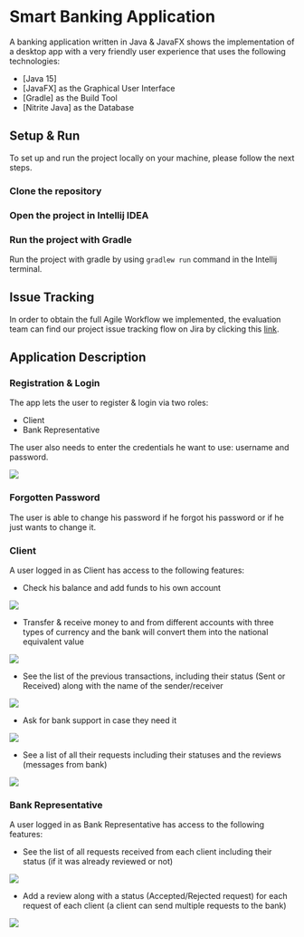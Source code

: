 # Smart Banking Application
A banking application written in Java & JavaFX shows the implementation of a desktop app with a very friendly user experience that uses the following technologies:
* [Java 15]
* [JavaFX] as the Graphical User Interface
* [Gradle] as the Build Tool
* [Nitrite Java] as the Database

## Setup & Run
To set up and run the project locally on your machine, please follow the next steps.

### Clone the repository
### Open the project in Intellij IDEA
### Run the project with Gradle
Run the project with gradle by using `gradlew run` command in the Intellij terminal.

## Issue Tracking
In order to obtain the full Agile Workflow we implemented, the evaluation team can find our project issue tracking flow on Jira by clicking this [link](https://andreinegrea.atlassian.net/jira/software/c/projects/SB/issues/).

## Application Description
### Registration & Login

The app lets the user to register & login via two roles:
* Client
* Bank Representative

The user also needs to enter the credentials he want to use: username and password.

<img src="docs/login.png"/>

### Forgotten Password
The user is able to change his password if he forgot his password or if he just wants to change it.

### Client
A user logged in as Client has access to the following features:
* Check his balance and add funds to his own account

<img src="docs/checkBalance.png"/>

* Transfer & receive money to and from different accounts with three types of currency and the bank will convert them into the national equivalent value

<img src="docs/transferFunds.png"/>

* See the list of the previous transactions, including their status (Sent or Received) along with the name of the sender/receiver

<img src="docs/seeTransactions.png"/>

* Ask for bank support in case they need it

<img src="docs/askForBankSupport.png"/>

* See a list of all their requests including their statuses and the reviews (messages from bank)

<img src="docs/listbankrequestsclient.png"/>

### Bank Representative

A user logged in as Bank Representative has access to the following features:
* See the list of all requests received from each client including their status (if it was already reviewed or not)

<img src="docs/listbankrequestsbank.png"/>

* Add a review along with a status (Accepted/Rejected request) for each request of each client (a client can send multiple requests to the bank)

<img src="docs/addReview.png"/>
